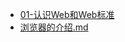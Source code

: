 
- [01-认识Web和Web标准](https://github.com/qianguyihao/Web/blob/master/01-HTML/01-%E8%AE%A4%E8%AF%86Web%E5%92%8CWeb%E6%A0%87%E5%87%86.md) 
- [浏览器的介绍.md](https://github.com/qianguyihao/Web/blob/master/01-HTML/02-%E6%B5%8F%E8%A7%88%E5%99%A8%E7%9A%84%E4%BB%8B%E7%BB%8D.md)

